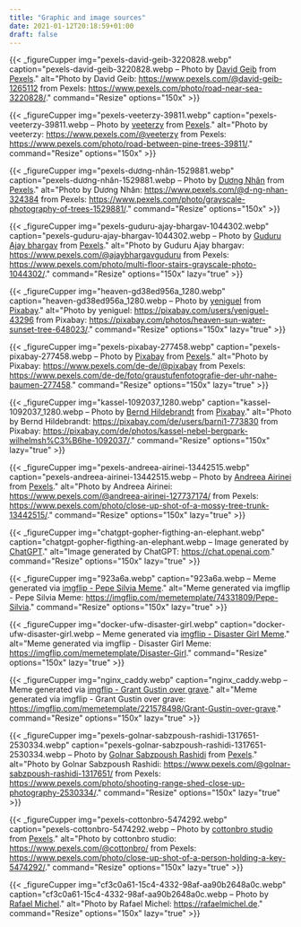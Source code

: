 ```yaml
---
title: "Graphic and image sources"
date: 2021-01-12T20:18:59+01:00
draft: false
---
```


<div class="img-sources">

{{< _figureCupper
img="pexels-david-geib-3220828.webp" 
caption="pexels-david-geib-3220828.webp – Photo by [David Geib](https://www.pexels.com/@david-geib-1265112) from [Pexels](https://www.pexels.com/photo/road-near-sea-3220828/)." 
alt="Photo by David Geib: https://www.pexels.com/@david-geib-1265112 from Pexels: https://www.pexels.com/photo/road-near-sea-3220828/."
command="Resize" 
options="150x" >}}

{{< _figureCupper
img="pexels-veeterzy-39811.webp" 
caption="pexels-veeterzy-39811.webp – Photo by [veeterzy](https://www.pexels.com/@veeterzy) from [Pexels](https://www.pexels.com/photo/road-between-pine-trees-39811/)." 
alt="Photo by veeterzy: https://www.pexels.com/@veeterzy from Pexels: https://www.pexels.com/photo/road-between-pine-trees-39811/."
command="Resize" 
options="150x" >}}

{{< _figureCupper
img="pexels-dương-nhân-1529881.webp" 
caption="pexels-dương-nhân-1529881.webp – Photo by [Dương Nhân](https://www.pexels.com/@d-ng-nhan-324384) from [Pexels](https://www.pexels.com/photo/grayscale-photography-of-trees-1529881/)." 
alt="Photo by Dương Nhân: https://www.pexels.com/@d-ng-nhan-324384 from Pexels: https://www.pexels.com/photo/grayscale-photography-of-trees-1529881/."
command="Resize" 
options="150x" >}}

{{< _figureCupper
img="pexels-guduru-ajay-bhargav-1044302.webp" 
caption="pexels-guduru-ajay-bhargav-1044302.webp – Photo by [Guduru Ajay bhargav](https://www.pexels.com/@ajaybhargavguduru) from [Pexels](https://www.pexels.com/photo/multi-floor-stairs-grayscale-photo-1044302/)." 
alt="Photo by Guduru Ajay bhargav: https://www.pexels.com/@ajaybhargavguduru from Pexels: https://www.pexels.com/photo/multi-floor-stairs-grayscale-photo-1044302/."
command="Resize" 
options="150x"
lazy="true" >}}

{{< _figureCupper
img="heaven-gd38ed956a_1280.webp" 
caption="heaven-gd38ed956a_1280.webp – Photo by [yeniguel](https://pixabay.com/users/yeniguel-43296) from [Pixabay](https://pixabay.com/photos/heaven-sun-water-sunset-tree-648023/)." 
alt="Photo by yeniguel: https://pixabay.com/users/yeniguel-43296 from Pixabay: https://pixabay.com/photos/heaven-sun-water-sunset-tree-648023/."
command="Resize" 
options="150x"
lazy="true" >}}

{{< _figureCupper
img="pexels-pixabay-277458.webp" 
caption="pexels-pixabay-277458.webp – Photo by [Pixabay](https://www.pexels.com/de-de/@pixabay) from [Pexels](https://www.pexels.com/de-de/foto/graustufenfotografie-der-uhr-nahe-baumen-277458)." 
alt="Photo by Pixabay: https://www.pexels.com/de-de/@pixabay from Pexels: https://www.pexels.com/de-de/foto/graustufenfotografie-der-uhr-nahe-baumen-277458."
command="Resize" 
options="150x"
lazy="true" >}}

{{< _figureCupper
img="kassel-1092037_1280.webp" 
caption="kassel-1092037_1280.webp – Photo by [Bernd Hildebrandt](https://pixabay.com/de/users/barni1-773830) from [Pixabay](https://pixabay.com/de/photos/kassel-nebel-bergpark-wilhelmsh%C3%B6he-1092037/)." 
alt="Photo by Bernd Hildebrandt: https://pixabay.com/de/users/barni1-773830 from Pixabay: https://pixabay.com/de/photos/kassel-nebel-bergpark-wilhelmsh%C3%B6he-1092037/."
command="Resize" 
options="150x"
lazy="true" >}}

{{< _figureCupper
img="pexels-andreea-airinei-13442515.webp"
caption="pexels-andreea-airinei-13442515.webp – Photo by [Andreea Airinei](https://www.pexels.com/@andreea-airinei-127737174/) from [Pexels](https://www.pexels.com/photo/close-up-shot-of-a-mossy-tree-trunk-13442515/)."
alt="Photo by Andreea Airinei: https://www.pexels.com/@andreea-airinei-127737174/ from Pexels: https://www.pexels.com/photo/close-up-shot-of-a-mossy-tree-trunk-13442515/."
command="Resize"
options="150x"
lazy="true" >}}

{{< _figureCupper
img="chatgpt-gopher-figthing-an-elephant.webp"
caption="chatgpt-gopher-figthing-an-elephant.webp – Image generated by [ChatGPT](https://chat.openai.com)."
alt="Image generated by ChatGPT: https://chat.openai.com."
command="Resize"
options="150x"
lazy="true" >}}

{{< _figureCupper
img="923a6a.webp"
caption="923a6a.webp – Meme generated via [imgflip - Pepe Silvia Meme](https://imgflip.com/memetemplate/74331809/Pepe-Silvia)."
alt="Meme generated via imgflip - Pepe Silvia Meme: https://imgflip.com/memetemplate/74331809/Pepe-Silvia."
command="Resize"
options="150x"
lazy="true" >}}

{{< _figureCupper
img="docker-ufw-disaster-girl.webp"
caption="docker-ufw-disaster-girl.webp – Meme generated via [imgflip - Disaster Girl Meme](https://imgflip.com/memetemplate/Disaster-Girl)."
alt="Meme generated via imgflip - Disaster Girl Meme: https://imgflip.com/memetemplate/Disaster-Girl."
command="Resize"
options="150x"
lazy="true" >}}

{{< _figureCupper
img="nginx_caddy.webp"
caption="nginx_caddy.webp – Meme generated via [imgflip - Grant Gustin over grave](https://imgflip.com/memetemplate/221578498/Grant-Gustin-over-grave)."
alt="Meme generated via imgflip - Grant Gustin over grave: https://imgflip.com/memetemplate/221578498/Grant-Gustin-over-grave."
command="Resize"
options="150x"
lazy="true" >}}

{{< _figureCupper
img="pexels-golnar-sabzpoush-rashidi-1317651-2530334.webp"
caption="pexels-golnar-sabzpoush-rashidi-1317651-2530334.webp – Photo by [Golnar Sabzpoush Rashidi](https://www.pexels.com/@golnar-sabzpoush-rashidi-1317651/) from [Pexels](https://www.pexels.com/photo/shooting-range-shed-close-up-photography-2530334/)."
alt="Photo by Golnar Sabzpoush Rashidi: https://www.pexels.com/@golnar-sabzpoush-rashidi-1317651/ from Pexels: https://www.pexels.com/photo/shooting-range-shed-close-up-photography-2530334/."
command="Resize"
options="150x"
lazy="true" >}}

{{< _figureCupper
img="pexels-cottonbro-5474292.webp"
caption="pexels-cottonbro-5474292.webp – Photo by [cottonbro studio](https://www.pexels.com/@cottonbro/) from [Pexels](https://www.pexels.com/photo/close-up-shot-of-a-person-holding-a-key-5474292/)."
alt="Photo by cottonbro studio: https://www.pexels.com/@cottonbro/ from Pexels: https://www.pexels.com/photo/close-up-shot-of-a-person-holding-a-key-5474292/."
command="Resize"
options="150x"
lazy="true" >}}

{{< _figureCupper
img="cf3c0a61-15c4-4332-98af-aa90b2648a0c.webp"
caption="cf3c0a61-15c4-4332-98af-aa90b2648a0c.webp – Photo by [Rafael Michel](https://rafaelmichel.de)."
alt="Photo by Rafael Michel: https://rafaelmichel.de."
command="Resize"
options="150x"
lazy="true" >}}

</div>
